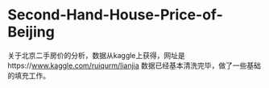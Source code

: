 # Second-Hand-House-Price-of-Beijing
关于北京二手房价的分析，数据从kaggle上获得，网址是https://www.kaggle.com/ruiqurm/lianjia
数据已经基本清洗完毕，做了一些基础的填充工作。
